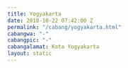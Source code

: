 ```yaml
---
title: Yogyakarta
date: 2018-10-22 07:42:00 Z
permalink: "/cabang/yogyakarta.html"
cabangwa: "-"
cabangpic: "-"
cabangalamat: Kota Yogyakarta
layout: static
---
```



